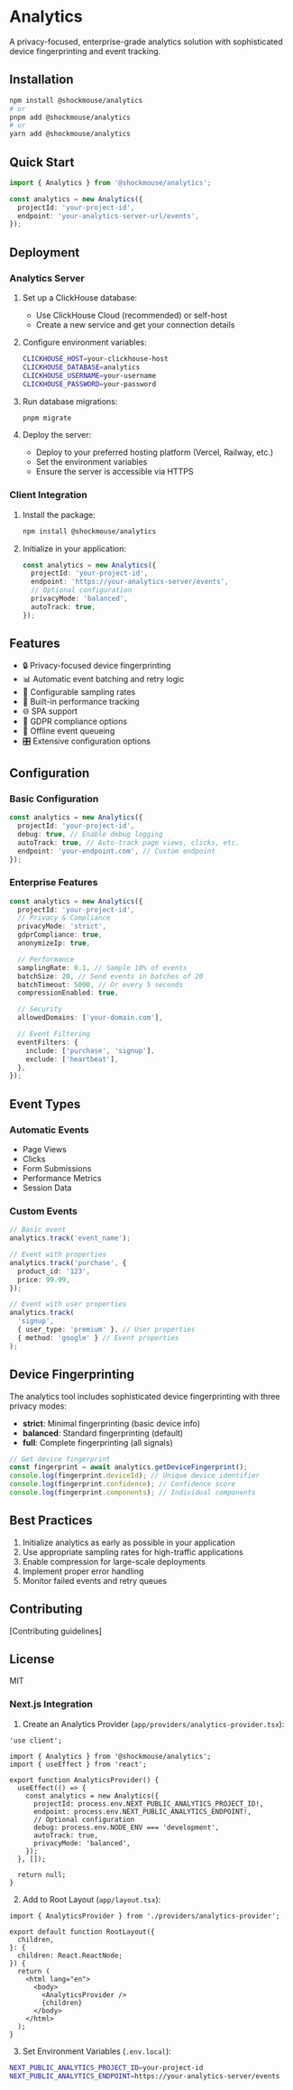 # Analytics

A privacy-focused, enterprise-grade analytics solution with sophisticated device fingerprinting and event tracking.

## Installation

```bash
npm install @shockmouse/analytics
# or
pnpm add @shockmouse/analytics
# or
yarn add @shockmouse/analytics
```

## Quick Start

```typescript
import { Analytics } from '@shockmouse/analytics';

const analytics = new Analytics({
  projectId: 'your-project-id',
  endpoint: 'your-analytics-server-url/events',
});
```

## Deployment

### Analytics Server

1. Set up a ClickHouse database:

   - Use ClickHouse Cloud (recommended) or self-host
   - Create a new service and get your connection details

2. Configure environment variables:

   ```bash
   CLICKHOUSE_HOST=your-clickhouse-host
   CLICKHOUSE_DATABASE=analytics
   CLICKHOUSE_USERNAME=your-username
   CLICKHOUSE_PASSWORD=your-password
   ```

3. Run database migrations:

   ```bash
   pnpm migrate
   ```

4. Deploy the server:
   - Deploy to your preferred hosting platform (Vercel, Railway, etc.)
   - Set the environment variables
   - Ensure the server is accessible via HTTPS

### Client Integration

1. Install the package:

   ```bash
   npm install @shockmouse/analytics
   ```

2. Initialize in your application:
   ```typescript
   const analytics = new Analytics({
     projectId: 'your-project-id',
     endpoint: 'https://your-analytics-server/events',
     // Optional configuration
     privacyMode: 'balanced',
     autoTrack: true,
   });
   ```

## Features

- 🔒 Privacy-focused device fingerprinting
- 📊 Automatic event batching and retry logic
- 🎯 Configurable sampling rates
- 🚀 Built-in performance tracking
- 🌐 SPA support
- 🔐 GDPR compliance options
- 💾 Offline event queueing
- 🎛️ Extensive configuration options

## Configuration

### Basic Configuration

```typescript
const analytics = new Analytics({
  projectId: 'your-project-id',
  debug: true, // Enable debug logging
  autoTrack: true, // Auto-track page views, clicks, etc.
  endpoint: 'your-endpoint.com', // Custom endpoint
});
```

### Enterprise Features

```typescript
const analytics = new Analytics({
  projectId: 'your-project-id',
  // Privacy & Compliance
  privacyMode: 'strict',
  gdprCompliance: true,
  anonymizeIp: true,

  // Performance
  samplingRate: 0.1, // Sample 10% of events
  batchSize: 20, // Send events in batches of 20
  batchTimeout: 5000, // Or every 5 seconds
  compressionEnabled: true,

  // Security
  allowedDomains: ['your-domain.com'],

  // Event Filtering
  eventFilters: {
    include: ['purchase', 'signup'],
    exclude: ['heartbeat'],
  },
});
```

## Event Types

### Automatic Events

- Page Views
- Clicks
- Form Submissions
- Performance Metrics
- Session Data

### Custom Events

```typescript
// Basic event
analytics.track('event_name');

// Event with properties
analytics.track('purchase', {
  product_id: '123',
  price: 99.99,
});

// Event with user properties
analytics.track(
  'signup',
  { user_type: 'premium' }, // User properties
  { method: 'google' } // Event properties
);
```

## Device Fingerprinting

The analytics tool includes sophisticated device fingerprinting with three privacy modes:

- **strict**: Minimal fingerprinting (basic device info)
- **balanced**: Standard fingerprinting (default)
- **full**: Complete fingerprinting (all signals)

```typescript
// Get device fingerprint
const fingerprint = await analytics.getDeviceFingerprint();
console.log(fingerprint.deviceId); // Unique device identifier
console.log(fingerprint.confidence); // Confidence score
console.log(fingerprint.components); // Individual components
```

## Best Practices

1. Initialize analytics as early as possible in your application
2. Use appropriate sampling rates for high-traffic applications
3. Enable compression for large-scale deployments
4. Implement proper error handling
5. Monitor failed events and retry queues

## Contributing

[Contributing guidelines]

## License

MIT

### Next.js Integration

1. Create an Analytics Provider (`app/providers/analytics-provider.tsx`):

```tsx
'use client';

import { Analytics } from '@shockmouse/analytics';
import { useEffect } from 'react';

export function AnalyticsProvider() {
  useEffect(() => {
    const analytics = new Analytics({
      projectId: process.env.NEXT_PUBLIC_ANALYTICS_PROJECT_ID!,
      endpoint: process.env.NEXT_PUBLIC_ANALYTICS_ENDPOINT!,
      // Optional configuration
      debug: process.env.NODE_ENV === 'development',
      autoTrack: true,
      privacyMode: 'balanced',
    });
  }, []);

  return null;
}
```

2. Add to Root Layout (`app/layout.tsx`):

```tsx
import { AnalyticsProvider } from './providers/analytics-provider';

export default function RootLayout({
  children,
}: {
  children: React.ReactNode;
}) {
  return (
    <html lang="en">
      <body>
        <AnalyticsProvider />
        {children}
      </body>
    </html>
  );
}
```

3. Set Environment Variables (`.env.local`):

```bash
NEXT_PUBLIC_ANALYTICS_PROJECT_ID=your-project-id
NEXT_PUBLIC_ANALYTICS_ENDPOINT=https://your-analytics-server/events
```
